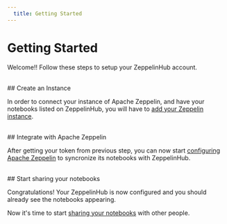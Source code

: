 ```yaml
---
  title: Getting Started
---
```

# Getting Started
Welcome!! Follow these steps to setup your ZeppelinHub account.

<br/>
## Create an Instance

In order to connect your instance of Apache Zeppelin, and have your notebooks listed on ZeppelinHub, you will have to [add your Zeppelin instance](zeppelin_instances.html "Add an Instance").

<br/>
## Integrate with Apache Zeppelin

After getting your token from previous step, you can now start [configuring Apache Zeppelin](zeppelin_integration.html "Connect Zeppelin") to syncronize its notebooks with ZeppelinHub.

<br/>
## Start sharing your notebooks

Congratulations! Your ZeppelinHub is now configured and you should already see the notebooks appearing.

Now it's time to start [sharing your notebooks](sharing_notebooks.html "Share Notebooks") with other people.
